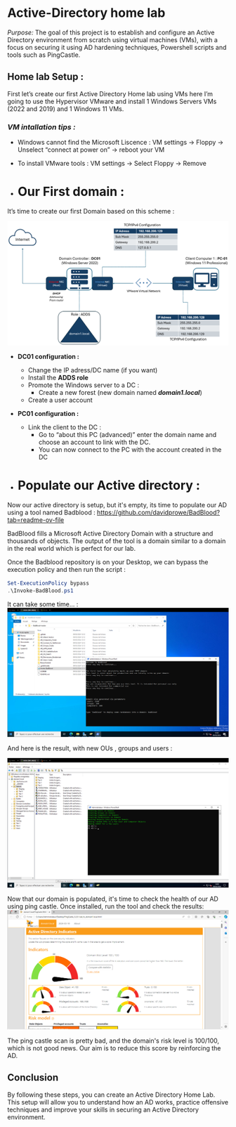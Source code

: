 # Active-Directory home lab 

*Purpose:* The goal of this project is to establish and configure an Active Directory environment from scratch using virtual machines (VMs), with a focus on securing it using AD hardening techniques, Powershell scripts and tools such as PingCastle.

## Home lab Setup :

First let’s create our first Active Directory Home lab using VMs here I’m going to use the Hypervisor VMware and install 1 Windows Servers VMs (2022 and 2019) and 1 Windows 11 VMs.

### *VM intallation tips :*

- Windows cannot find the Microsoft Liscence : VM settings → Floppy → Unselect “connect at power on” → reboot your VM
- To install VMware tools : VM settings → Select Floppy → Remove

- # Our First domain :

It’s time to create our first Domain based on this scheme :

![AD_Home_Lab_Topology_Network](images/AD_Home_Lab_Topology_Network.png)


- **DC01 configuration :**
    - Change the IP adress/DC name (if you want)
    - Install the **ADDS role**
    - Promote the Windows server to a DC :
        - Create a new forest (new domain named ***domain1.local***)
    - Create a user account
- **PC01 configuration :**
    - Link the client to the DC :
        - Go to “about this PC (advanced)” enter the domain name and choose an account to link with the DC.
        - You can now connect to the PC with the account created in the DC
     
- # Populate our Active directory :

Now our active directory is setup, but it's empty, its time to populate our AD using a tool named Badblood : https://github.com/davidprowe/BadBlood?tab=readme-ov-file

BadBlood fills a Microsoft Active Directory Domain with a structure and thousands of objects. The output of the tool is a domain similar to a domain in the real world which is perfect for our lab.

Once the Badblood repository is on your Desktop, we can bypass the execution policy and then run the script :

```powershell
Set-ExecutionPolicy bypass
.\Invoke-BadBlood.ps1
```

It can take some time… :
![Run Badblood](images/badbloodsrunning.png)


And here is the result, with new OUs , groups and users :

![Populate the AD](images/population.png)


Now that our domain is populated, it's time to check the health of our AD using ping castle. Once installed, run the tool and check the results:
![PingCastlesScan](images/pingcastle.png)


The ping castle scan is pretty bad, and the domain's risk level is 100/100, which is not good news. Our aim is to reduce this score by reinforcing the AD.

## Conclusion

By following these steps, you can create an Active Directory Home Lab. This setup will allow you to understand how an AD works, practice offensive techniques and improve your skills in securing an Active Directory environment.
